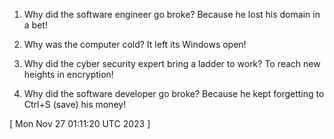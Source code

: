  
1. Why did the software engineer go broke? Because he lost his domain in a bet!

2. Why was the computer cold? It left its Windows open!

3. Why did the cyber security expert bring a ladder to work? To reach new heights in encryption!

4. Why did the software developer go broke? Because he kept forgetting to Ctrl+S (save) his money!
 
[ 
Mon Nov 27 01:11:20 UTC 2023
 ]
